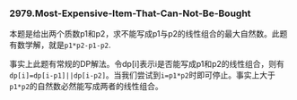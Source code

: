 ### 2979.Most-Expensive-Item-That-Can-Not-Be-Bought

本题是给出两个质数p1和p2，求不能写成p1与p2的线性组合的最大自然数。此题有数学解，就是`p1*p2-p1-p2`.

事实上此题有常规的DP解法。令dp[i]表示i是否能写成p1和p2的线性组合，则有`dp[i]=dp[i-p1]||dp[i-p2]`。当我们尝试到`i=p1*p2`时即可停止。事实上大于`p1*p2`的自然数必然能写成两者的线性组合。

